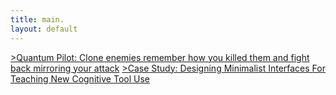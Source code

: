 ```yaml
---
title: main.
layout: default
---
```


[>Quantum Pilot: Clone enemies remember how you killed them and fight back mirroring your attack](https://itunes.apple.com/us/app/quantum-pilot/id935956154?mt=8)
[>Case Study: Designing Minimalist Interfaces For Teaching New Cognitive Tool Use](/designing_minimalist)
